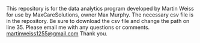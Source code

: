 This repository is for the data analytics program developed by Martin Weiss for use by MaxCareSolutions, owner Max Murphy. 
The necessary csv file is in the repository. Be sure to download the csv file and change the path on line 35.
Please email me with any questions or comments. martinweiss1255@gmail.com
Thank you. 
